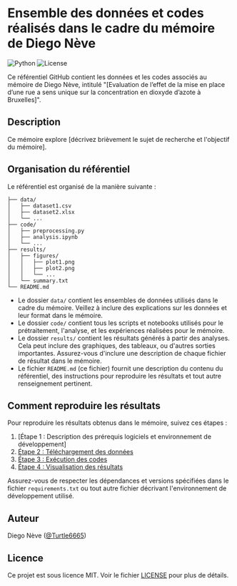 # Ensemble des données et codes réalisés dans le cadre du mémoire de Diego Nève

![Python](https://img.shields.io/badge/python-2.8-blue.svg) ![License](https://img.shields.io/badge/license-MIT-green.svg)

Ce référentiel GitHub contient les données et les codes associés au mémoire de Diego Nève, intitulé "[Evaluation de l’effet de la mise en place d’une rue a sens unique sur la concentration en dioxyde d’azote à Bruxelles]".

## Description

Ce mémoire explore [décrivez brièvement le sujet de recherche et l'objectif du mémoire].

## Organisation du référentiel

Le référentiel est organisé de la manière suivante :

```
├── data/
│   ├── dataset1.csv
│   ├── dataset2.xlsx
│   └── ...
├── code/
│   ├── preprocessing.py
│   ├── analysis.ipynb
│   └── ...
├── results/
│   ├── figures/
│   │   ├── plot1.png
│   │   ├── plot2.png
│   │   └── ...
│   └── summary.txt
└── README.md
```

- Le dossier `data/` contient les ensembles de données utilisés dans le cadre du mémoire. Veillez à inclure des explications sur les données et leur format dans le mémoire.
- Le dossier `code/` contient tous les scripts et notebooks utilisés pour le prétraitement, l'analyse, et les expériences réalisées pour le mémoire.
- Le dossier `results/` contient les résultats générés à partir des analyses. Cela peut inclure des graphiques, des tableaux, ou d'autres sorties importantes. Assurez-vous d'inclure une description de chaque fichier de résultat dans le mémoire.
- Le fichier `README.md` (ce fichier) fournit une description du contenu du référentiel, des instructions pour reproduire les résultats et tout autre renseignement pertinent.

## Comment reproduire les résultats

Pour reproduire les résultats obtenus dans le mémoire, suivez ces étapes :

1. [Étape 1 : Description des prérequis logiciels et environnement de développement]
2. [Étape 2 : Téléchargement des données](/data)
3. [Étape 3 : Exécution des codes](/code)
4. [Étape 4 : Visualisation des résultats](/results)

Assurez-vous de respecter les dépendances et versions spécifiées dans le fichier `requirements.txt` ou tout autre fichier décrivant l'environnement de développement utilisé.

## Auteur

Diego Nève ([@Turtle6665](https://github.com/Turtle6665))

## Licence

Ce projet est sous licence MIT. Voir le fichier [LICENSE](LICENSE) pour plus de détails.
